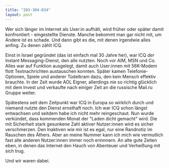 ```yaml
---
title: "203-304-034"
layout: post
---
```


Wer sich länger im Internet als User:in aufhält, wird früher oder später damit konfrontiert - eingestellte Dienste. Manche bekommt man gar nicht mit, um Andere ist es schade. Und dann gibt es die, mit denen irgendwie alles anfing. Zu denen zählt ICQ.

Einst in Israel gegründet (das ist einfach mal 30 Jahre her), war ICQ _der_ Instant Messaging-Dienst, den alle nutzten. Noch vor AIM, MSN und Co. Alles war auf Funktion ausgelegt, damit auch User:innen mit 56K-Modem flott Textnachrichten austauschen konnten. Später kamen Telefonie-Optionen, Spiele und anderer Tüdelkram dazu, den kein Mensch effektiv brauchte. In der Zeit wurde AOL Eigner, allerdings nie so richtig glücklich mit dem Invest und verkaufte nach einiger Zeit an die russische Mail.ru Gruppe weiter.

Spätestens seit dem Zeitpunkt war ICQ in Europa so wirklich durch und niemand nutzte den Dienst ernsthaft noch. Ich war ICQ schon längst entwachsen und seitdem habe ich nicht mehr reingeschaut. Nun wurde verkündet, dass kommenden Monat der "Laden dicht gemacht" wird. Die mit Sicherheit stark gesunkene Zahl aktiver Nutzer:innen wird es sicher verschmerzen. Den Inaktiven wie mir ist es egal, nur eine Randnotiz im Rauschen des Äthers. Aber an meine Nummer kann ich mich wie vermutlich fast alle anderen Nutzer:innen immer noch erinnnern. An alte gute Zeiten eben, in denen das Internet den Hauch von Abenteuer und Verheißung mit sich trug.

Und wir waren dabei.